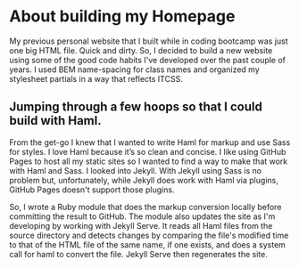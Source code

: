 # About building my Homepage

My previous personal website that I built while in coding bootcamp was just one big HTML file. Quick and dirty. So, I decided to build a new website using some of the good code habits I've developed over the past couple of years. I used BEM name-spacing for class names and organized my stylesheet partials in a way that reflects ITCSS.

## Jumping through a few hoops so that I could build with Haml. 

From the get-go I knew that I wanted to write Haml for markup and use Sass for styles. I love Haml because it’s so clean and concise. I like using GitHub Pages to host all my static sites so I wanted to find a way to make that work with Haml and Sass. I looked into Jekyll. With Jekyll using Sass is no problem but, unfortunately, while Jekyll does work with Haml via plugins, GitHub Pages doesn't support those plugins. 

So, I wrote a Ruby module that does the markup conversion locally before committing the result to GitHub. The module also updates the site as I'm developing by working with Jekyll Serve. It reads all Haml files from the source directory and detects changes by comparing the file's modified time to that of the HTML file of the same name, if one exists, and does a system call for haml to convert the file. Jekyll Serve then regenerates the site. 
